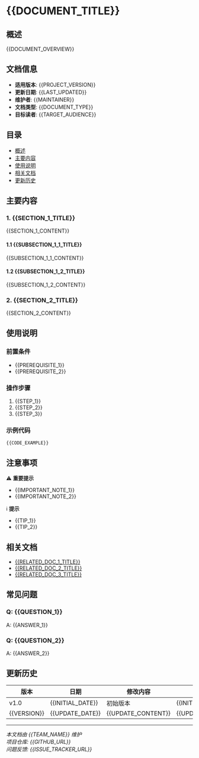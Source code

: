 # {{DOCUMENT_TITLE}}

## 概述
{{DOCUMENT_OVERVIEW}}

## 文档信息
- **适用版本**: {{PROJECT_VERSION}}
- **更新日期**: {{LAST_UPDATED}}
- **维护者**: {{MAINTAINER}}
- **文档类型**: {{DOCUMENT_TYPE}}
- **目标读者**: {{TARGET_AUDIENCE}}

## 目录
<!-- TOC 将自动生成 -->
- [概述](#概述)
- [主要内容](#主要内容)
- [使用说明](#使用说明)
- [相关文档](#相关文档)
- [更新历史](#更新历史)

## 主要内容

### 1. {{SECTION_1_TITLE}}
{{SECTION_1_CONTENT}}

#### 1.1 {{SUBSECTION_1_1_TITLE}}
{{SUBSECTION_1_1_CONTENT}}

#### 1.2 {{SUBSECTION_1_2_TITLE}}
{{SUBSECTION_1_2_CONTENT}}

### 2. {{SECTION_2_TITLE}}
{{SECTION_2_CONTENT}}

## 使用说明

### 前置条件
- {{PREREQUISITE_1}}
- {{PREREQUISITE_2}}

### 操作步骤
1. {{STEP_1}}
2. {{STEP_2}}
3. {{STEP_3}}

### 示例代码
```{{LANGUAGE}}
{{CODE_EXAMPLE}}
```

## 注意事项

⚠️ **重要提示**
- {{IMPORTANT_NOTE_1}}
- {{IMPORTANT_NOTE_2}}

ℹ️ **提示**
- {{TIP_1}}
- {{TIP_2}}

## 相关文档
- [{{RELATED_DOC_1_TITLE}}]({{RELATED_DOC_1_LINK}})
- [{{RELATED_DOC_2_TITLE}}]({{RELATED_DOC_2_LINK}})
- [{{RELATED_DOC_3_TITLE}}]({{RELATED_DOC_3_LINK}})

## 常见问题

### Q: {{QUESTION_1}}
A: {{ANSWER_1}}

### Q: {{QUESTION_2}}
A: {{ANSWER_2}}

## 更新历史

| 版本 | 日期 | 修改内容 | 修改者 |
|------|------|----------|--------|
| v1.0 | {{INITIAL_DATE}} | 初始版本 | {{INITIAL_AUTHOR}} |
| {{VERSION}} | {{UPDATE_DATE}} | {{UPDATE_CONTENT}} | {{UPDATE_AUTHOR}} |

---

*本文档由 {{TEAM_NAME}} 维护*  
*项目仓库: {{GITHUB_URL}}*  
*问题反馈: {{ISSUE_TRACKER_URL}}*
